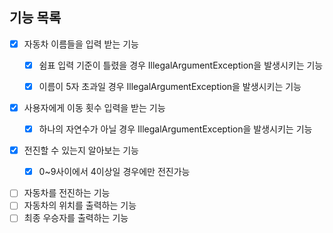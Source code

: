 ## 기능 목록

- [x] 자동차 이름들을 입력 받는 기능
    - [x] 쉼표 입력 기준이 틀렸을 경우 IllegalArgumentException을 발생시키는 기능
    - [x] 이름이 5자 초과일 경우 IllegalArgumentException을 발생시키는 기능


- [x] 사용자에게 이동 횟수 입력을 받는 기능
    - [x] 하나의 자연수가 아닐 경우 IllegalArgumentException을 발생시키는 기능


- [x] 전진할 수 있는지 알아보는 기능
    - [x] 0~9사이에서 4이상일 경우에만 전진가능


- [ ] 자동차를 전진하는 기능
- [ ] 자동차의 위치를 출력하는 기능
- [ ] 최종 우승자를 출력하는 기능